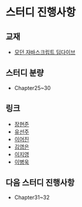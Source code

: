 # 스터디 진행사항

## 교재
- [모던 자바스크립트 딥다이브](https://www.aladin.co.kr/shop/wproduct.aspx?ItemId=251552545)

## 스터디 분량
- Chapter25~30

## 링크
- [장현준](장현준.md)
- [유선주](유선주.md)
- [이어진](이어진.md)
- [김영은](김영은.md)
- [이지영](이지영.md)
- [이병욱](이병욱.md)

## 다음 스터디 진행사항
- Chapter31~32
